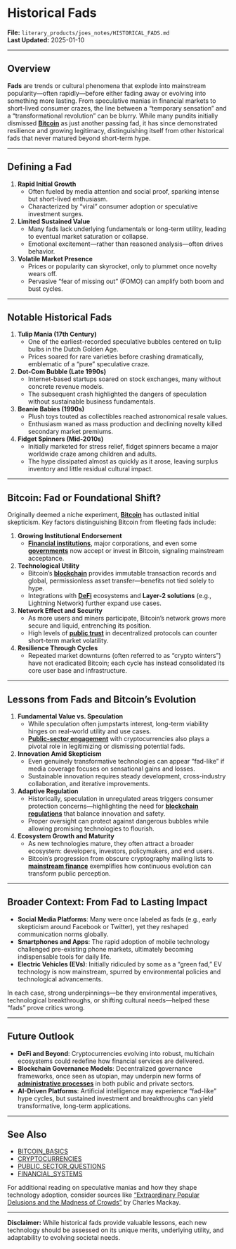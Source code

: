 # Historical Fads

**File:** `literary_products/joes_notes/HISTORICAL_FADS.md`\
**Last Updated:** 2025-01-10

***

## Overview

**Fads** are trends or cultural phenomena that explode into mainstream popularity—often rapidly—before either fading away or evolving into something more lasting. From speculative manias in financial markets to short-lived consumer crazes, the line between a “temporary sensation” and a “transformational revolution” can be blurry. While many pundits initially dismissed [**Bitcoin**](../MISC/BITCOIN_BASICS.md) as just another passing fad, it has since demonstrated resilience and growing legitimacy, distinguishing itself from other historical fads that never matured beyond short-term hype.

***

## Defining a Fad

1. **Rapid Initial Growth**
   * Often fueled by media attention and social proof, sparking intense but short-lived enthusiasm.
   * Characterized by “viral” consumer adoption or speculative investment surges.
2. **Limited Sustained Value**
   * Many fads lack underlying fundamentals or long-term utility, leading to eventual market saturation or collapse.
   * Emotional excitement—rather than reasoned analysis—often drives behavior.
3. **Volatile Market Presence**
   * Prices or popularity can skyrocket, only to plummet once novelty wears off.
   * Pervasive “fear of missing out” (FOMO) can amplify both boom and bust cycles.

***

## Notable Historical Fads

1. **Tulip Mania (17th Century)**
   * One of the earliest-recorded speculative bubbles centered on tulip bulbs in the Dutch Golden Age.
   * Prices soared for rare varieties before crashing dramatically, emblematic of a “pure” speculative craze.
2. **Dot-Com Bubble (Late 1990s)**
   * Internet-based startups soared on stock exchanges, many without concrete revenue models.
   * The subsequent crash highlighted the dangers of speculation without sustainable business fundamentals.
3. **Beanie Babies (1990s)**
   * Plush toys touted as collectibles reached astronomical resale values.
   * Enthusiasm waned as mass production and declining novelty killed secondary market premiums.
4. **Fidget Spinners (Mid-2010s)**
   * Initially marketed for stress relief, fidget spinners became a major worldwide craze among children and adults.
   * The hype dissipated almost as quickly as it arose, leaving surplus inventory and little residual cultural impact.

***

## Bitcoin: Fad or Foundational Shift?

Originally deemed a niche experiment, [**Bitcoin**](../MISC/BITCOIN.md) has outlasted initial skepticism. Key factors distinguishing Bitcoin from fleeting fads include:

1. **Growing Institutional Endorsement**
   * [**Financial institutions**](../STRATEGY/FINANCIAL_INSTITUTIONS.md), major corporations, and even some [**governments**](../MISC/GOVERNMENT_ADOPTION.md) now accept or invest in Bitcoin, signaling mainstream acceptance.
2. **Technological Utility**
   * Bitcoin’s [**blockchain**](../CRYPTO/CRYPTOCURRENCIES.md) provides immutable transaction records and global, permissionless asset transfer—benefits not tied solely to hype.
   * Integrations with [**DeFi**](../../joes_notes/DEFI_BASICS.md) ecosystems and **Layer-2 solutions** (e.g., Lightning Network) further expand use cases.
3. **Network Effect and Security**
   * As more users and miners participate, Bitcoin’s network grows more secure and liquid, entrenching its position.
   * High levels of [**public trust**](../MISC/PUBLIC_TRUST.md) in decentralized protocols can counter short-term market volatility.
4. **Resilience Through Cycles**
   * Repeated market downturns (often referred to as “crypto winters”) have not eradicated Bitcoin; each cycle has instead consolidated its core user base and infrastructure.

***

## Lessons from Fads and Bitcoin’s Evolution

1. **Fundamental Value vs. Speculation**
   * While speculation often jumpstarts interest, long-term viability hinges on real-world utility and use cases.
   * [**Public-sector engagement**](../MISC/PUBLIC_SECTOR_ENGAGEMENT.md) with cryptocurrencies also plays a pivotal role in legitimizing or dismissing potential fads.
2. **Innovation Amid Skepticism**
   * Even genuinely transformative technologies can appear “fad-like” if media coverage focuses on sensational gains and losses.
   * Sustainable innovation requires steady development, cross-industry collaboration, and iterative improvements.
3. **Adaptive Regulation**
   * Historically, speculation in unregulated areas triggers consumer protection concerns—highlighting the need for [**blockchain regulations**](../../joes_notes/BLOCKCHAIN_REGULATIONS.md) that balance innovation and safety.
   * Proper oversight can protect against dangerous bubbles while allowing promising technologies to flourish.
4. **Ecosystem Growth and Maturity**
   * As new technologies mature, they often attract a broader ecosystem: developers, investors, policymakers, and end users.
   * Bitcoin’s progression from obscure cryptography mailing lists to [**mainstream finance**](../../joes_notes/MAINSTREAM_FINANCE.md) exemplifies how continuous evolution can transform public perception.

***

## Broader Context: From Fad to Lasting Impact

* **Social Media Platforms**: Many were once labeled as fads (e.g., early skepticism around Facebook or Twitter), yet they reshaped communication norms globally.
* **Smartphones and Apps**: The rapid adoption of mobile technology challenged pre-existing phone markets, ultimately becoming indispensable tools for daily life.
* **Electric Vehicles (EVs)**: Initially ridiculed by some as a “green fad,” EV technology is now mainstream, spurred by environmental policies and technological advancements.

In each case, strong underpinnings—be they environmental imperatives, technological breakthroughs, or shifting cultural needs—helped these “fads” prove critics wrong.

***

## Future Outlook

* **DeFi and Beyond**: Cryptocurrencies evolving into robust, multichain ecosystems could redefine how financial services are delivered.
* **Blockchain Governance Models**: Decentralized governance frameworks, once seen as utopian, may underpin new forms of [**administrative processes**](../MISC/ADMINISTRATIVE_PROCESSES.md) in both public and private sectors.
* **AI-Driven Platforms**: Artificial intelligence may experience “fad-like” hype cycles, but sustained investment and breakthroughs can yield transformative, long-term applications.

***

## See Also

* [BITCOIN\_BASICS](../MISC/BITCOIN_BASICS.md)
* [CRYPTOCURRENCIES](../CRYPTO/CRYPTOCURRENCIES.md)
* [PUBLIC\_SECTOR\_QUESTIONS](../MISC/PUBLIC_SECTOR_QUESTIONS.md)
* [FINANCIAL\_SYSTEMS](../STRATEGY/FINANCIAL_SYSTEMS.md)

For additional reading on speculative manias and how they shape technology adoption, consider sources like [“Extraordinary Popular Delusions and the Madness of Crowds”](https://en.wikipedia.org/wiki/Extraordinary_Popular_Delusions_and_the_Madness_of_Crowds) by Charles Mackay.

***

**Disclaimer:** While historical fads provide valuable lessons, each new technology should be assessed on its unique merits, underlying utility, and adaptability to evolving societal needs.
